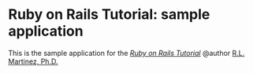 # Ruby on Rails Tutorial: sample application

This is the sample application for
the [*Ruby on Rails Tutorial*](http://railstutorial.org/)
@author [R.L. Martinez, Ph.D.](http://austincode.com/)